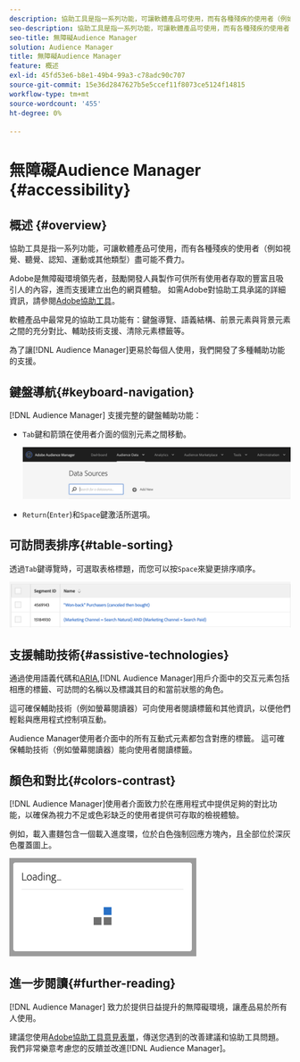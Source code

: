 ```yaml
---
description: 協助工具是指一系列功能，可讓軟體產品可使用，而有各種殘疾的使用者（例如視覺、聽覺、認知、運動或其他類型）盡可能不費力。
seo-description: 協助工具是指一系列功能，可讓軟體產品可使用，而有各種殘疾的使用者（例如視覺、聽覺、認知、運動或其他類型）盡可能不費力。
seo-title: 無障礙Audience Manager
solution: Audience Manager
title: 無障礙Audience Manager
feature: 概述
exl-id: 45fd53e6-b8e1-49b4-99a3-c78adc90c707
source-git-commit: 15e36d2847627b5e5ccef11f8073ce5124f14815
workflow-type: tm+mt
source-wordcount: '455'
ht-degree: 0%

---
```


# 無障礙Audience Manager {#accessibility}

## 概述 {#overview}

協助工具是指一系列功能，可讓軟體產品可使用，而有各種殘疾的使用者（例如視覺、聽覺、認知、運動或其他類型）盡可能不費力。

Adobe是無障礙環境領先者，鼓勵開發人員製作可供所有使用者存取的豐富且吸引人的內容，進而支援建立出色的網頁體驗。 如需Adobe對協助工具承諾的詳細資訊，請參閱[Adobe協助工具](https://www.adobe.com/accessibility.html)。

軟體產品中最常見的協助工具功能有：鍵盤導覽、語義結構、前景元素與背景元素之間的充分對比、輔助技術支援、清除元素標籤等。

為了讓[!DNL Audience Manager]更易於每個人使用，我們開發了多種輔助功能的支援。

## 鍵盤導航{#keyboard-navigation}

[!DNL Audience Manager] 支援完整的鍵盤輔助功能：

* `Tab`鍵和箭頭在使用者介面的個別元素之間移動。

   ![協助工具 — 醒目提示](assets/accesibility-highlight.png)

* `Return`(`Enter`)和`Space`鍵激活所選項。

## 可訪問表排序{#table-sorting}

透過`Tab`鍵導覽時，可選取表格標題，而您可以按`Space`來變更排序順序。

![accessibility-table-headers](assets/accessibility-table-headers.png)

## 支援輔助技術{#assistive-technologies}

通過使用語義代碼和[ARIA](https://www.w3.org/WAI/standards-guidelines/aria/),[!DNL Audience Manager]用戶介面中的交互元素包括相應的標籤、可訪問的名稱以及標識其目的和當前狀態的角色。

這可確保輔助技術（例如螢幕閱讀器）可向使用者閱讀標籤和其他資訊，以便他們輕鬆與應用程式控制項互動。

Audience Manager使用者介面中的所有互動式元素都包含對應的標籤。 這可確保輔助技術（例如螢幕閱讀器）能向使用者閱讀標籤。

## 顏色和對比{#colors-contrast}

[!DNL Audience Manager]使用者介面致力於在應用程式中提供足夠的對比功能，以確保為視力不足或色彩缺乏的使用者提供可存取的檢視體驗。

例如，載入畫麵包含一個載入進度環，位於白色強制回應方塊內，且全部位於深灰色覆蓋圖上。

![輔助工具載入](assets/accessibility-loading.png)

## 進一步閱讀{#further-reading}

[!DNL Audience Manager] 致力於提供日益提升的無障礙環境，讓產品易於所有人使用。

建議您使用[Adobe協助工具意見表單](https://www.adobe.com/accessibility/feedback.html)，傳送您遇到的改善建議和協助工具問題。 我們非常樂意考慮您的反饋並改進[!DNL Audience Manager]。
